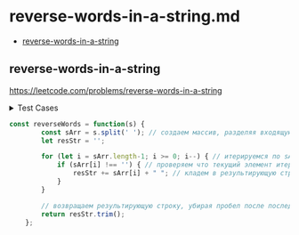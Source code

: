# reverse-words-in-a-string.md

+ [reverse-words-in-a-string](#reverse-words-in-a-string)

## reverse-words-in-a-string

https://leetcode.com/problems/reverse-words-in-a-string

<details><summary>Test Cases</summary><blockquote>

``` javascript
    // "the sky is blue"
    // "blue is sky the"

    // "  hello world  "
    // "world hello"

    // "good   morning"
    // "morning good"

    // "A"
    // "A"

    // "2"
    // "2"

    // "3 snacks"
    // "snacks 3"
```

</blockquote></details>

``` javascript
const reverseWords = function(s) {
        const sArr = s.split(' '); // создаем массив, разделяя входящую строку по пробелу (те каждый элемент массива - это будет либо слово либо пробел)
        let resStr = '';

        for (let i = sArr.length-1; i >= 0; i--) { // итерируемся по sArr с конца, чтобы развернуть порядок слов
            if (sArr[i] !== '') { // проверяем что текущий элемент итерации - не пустая строка
                resStr += sArr[i] + " "; // кладем в результирующую строку текущее слово + пробел (тк слова должны разделяться одним пробелом)
            }
        }

        // возвращаем результирующую строку, убирая пробел после последнего слова
        return resStr.trim();
    };
```
